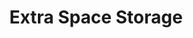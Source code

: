 ---
title: "Extra Space Storage"
url: /indianapolis/extra-space-storage-rockville-road/
shop: storage rental
---